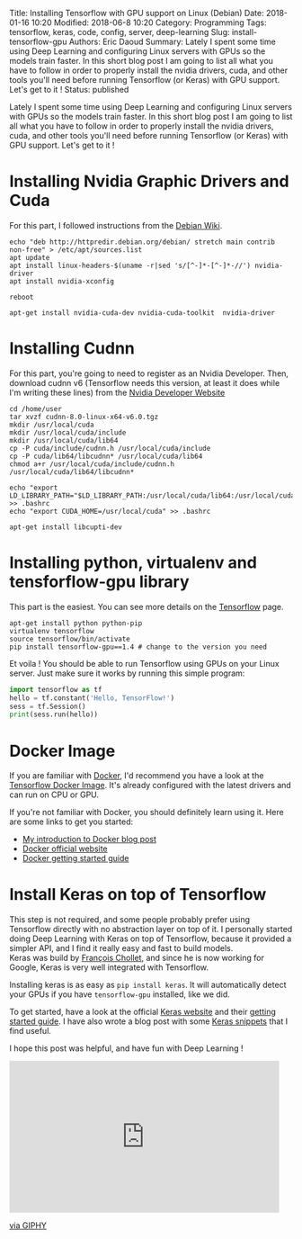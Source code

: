 Title: Installing Tensorflow with GPU support on Linux (Debian)
Date: 2018-01-16 10:20
Modified: 2018-06-8 10:20
Category: Programming
Tags: tensorflow, keras, code, config, server, deep-learning
Slug: install-tensorflow-gpu
Authors: Eric Daoud
Summary: Lately I spent some time using Deep Learning and configuring Linux servers with GPUs so the models train faster. In this short blog post I am going to list all what you have to follow in order to properly install the nvidia drivers, cuda, and other tools you'll need before running Tensorflow (or Keras) with GPU support. Let's get to it !
Status: published

Lately I spent some time using Deep Learning and configuring Linux servers with GPUs so the models train faster. In this short blog post I am going to list all what you have to follow in order to properly install the nvidia drivers, cuda, and other tools you'll need before running Tensorflow (or Keras) with GPU support. Let's get to it !

# Installing Nvidia Graphic Drivers and Cuda

For this part, I followed instructions from the [Debian Wiki](https://wiki.debian.org/NvidiaGraphicsDrivers).

``` shell
echo "deb http://httpredir.debian.org/debian/ stretch main contrib non-free" > /etc/apt/sources.list
apt update
apt install linux-headers-$(uname -r|sed 's/[^-]*-[^-]*-//') nvidia-driver
apt install nvidia-xconfig

reboot

apt-get install nvidia-cuda-dev nvidia-cuda-toolkit  nvidia-driver
```

# Installing Cudnn

For this part, you're going to need to register as an Nvidia Developer. Then, download cudnn v6 (Tensorflow needs this version, at least it does while I'm writing these lines) from the [Nvidia Developer Website](https://developer.nvidia.com/rdp/cudnn-download)

``` shell
cd /home/user
tar xvzf cudnn-8.0-linux-x64-v6.0.tgz
mkdir /usr/local/cuda
mkdir /usr/local/cuda/include
mkdir /usr/local/cuda/lib64
cp -P cuda/include/cudnn.h /usr/local/cuda/include
cp -P cuda/lib64/libcudnn* /usr/local/cuda/lib64
chmod a+r /usr/local/cuda/include/cudnn.h /usr/local/cuda/lib64/libcudnn*

echo "export LD_LIBRARY_PATH="$LD_LIBRARY_PATH:/usr/local/cuda/lib64:/usr/local/cuda/extras/CUPTI/lib64"" >> .bashrc
echo "export CUDA_HOME=/usr/local/cuda" >> .bashrc

apt-get install libcupti-dev
```

# Installing python, virtualenv and tensforflow-gpu library

This part is the easiest. You can see more details on the [Tensorflow](https://www.tensorflow.org/install/install_linux#InstallingVirtualenv) page.

``` shell
apt-get install python python-pip
virtualenv tensorflow
source tensorflow/bin/activate
pip install tensorflow-gpu==1.4 # change to the version you need
```

Et voila ! You should be able to run Tensorflow using GPUs on your Linux server. Just make sure it works by running this simple program:

``` python
import tensorflow as tf
hello = tf.constant('Hello, TensorFlow!')
sess = tf.Session()
print(sess.run(hello))
```

# Docker Image
If you are familiar with [Docker](https://www.docker.com/), I'd recommend you have a look at the [Tensorflow Docker Image](https://hub.docker.com/r/tensorflow/tensorflow/). It's already configured with the latest drivers and can run on CPU or GPU.

If you're not familiar with Docker, you should definitely learn using it. Here are some links to get you started:
 - [My introduction to Docker blog post](https://ericdaat.github.io/docker-introduction.html)
 - [Docker official website](https://www.docker.com/)
 - [Docker getting started guide](https://docs.docker.com/get-started/)

# Install Keras on top of Tensorflow 

This step is not required, and some people probably prefer using Tensorflow directly with no abstraction layer on top of it. I personally started doing Deep Learning with Keras on top of Tensorflow, because it provided a simpler API, and I find it really easy and fast to build models.  
Keras was build by [François Chollet](https://twitter.com/fchollet?lang=en), and since he is now working for Google, Keras is very well integrated with Tensorflow.

Installing keras is as easy as `pip install keras`. It will automatically detect your GPUs if you have `tensorflow-gpu` installed, like we did.

To get started, have a look at the official [Keras website](https://keras.io/) and their [getting started guide](https://keras.io/#getting-started-30-seconds-to-keras). I have also wrote a blog post with some [Keras snippets](https://ericdaat.github.io/keras-snippets.html) that I find useful.

I hope this post was helpful, and have fun with Deep Learning !

<iframe src="https://giphy.com/embed/W9zNtyI9I4lG" width="480" height="270" frameBorder="0" class="giphy-embed" allowFullScreen></iframe><p><a href="https://giphy.com/gifs/neural-networks-W9zNtyI9I4lG">via GIPHY</a></p>
